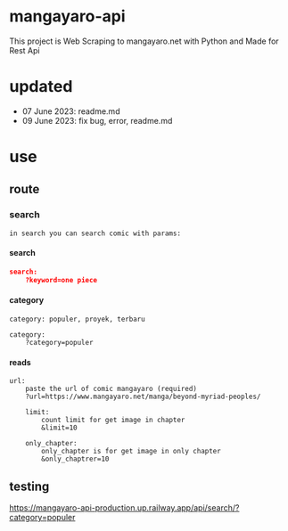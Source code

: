 # mangayaro-api

This project is Web Scraping to mangayaro.net with Python and Made for Rest Api

# updated

- 07 June 2023: readme.md
- 09 June 2023: fix bug, error, readme.md

# use

## route
### search
```in search you can search comic with params:```
#### search
```JSON
search:
    ?keyword=one piece
```
#### category
```category: populer, proyek, terbaru```
```
category:
    ?category=populer
```
#### reads
```
url:
    paste the url of comic mangayaro (required)
    ?url=https://www.mangayaro.net/manga/beyond-myriad-peoples/
    
    limit:
        count limit for get image in chapter
        &limit=10
        
    only_chapter:
        only_chapter is for get image in only chapter
        &only_chaptrer=10
```

## testing

<a href="https://mangayaro-api-production.up.railway.app/api/search/?category=populer">https://mangayaro-api-production.up.railway.app/api/search/?category=populer</a>
